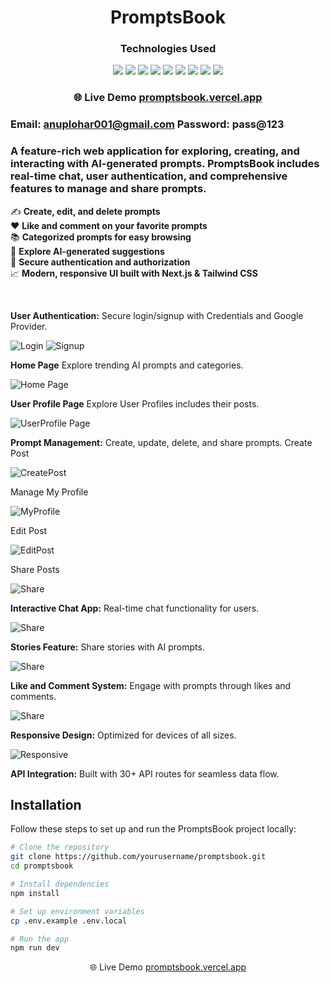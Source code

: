 <div align="center">

# PromptsBook

### Technologies Used

<img src="https://img.shields.io/badge/Next.js-000000?style=for-the-badge&logo=next.js&logoColor=white" />
<img src="https://img.shields.io/badge/React-61DAFB?style=for-the-badge&logo=react&logoColor=black" />
<img src="https://img.shields.io/badge/TailwindCSS-38B2AC?style=for-the-badge&logo=tailwind-css&logoColor=white" />
<img src="https://img.shields.io/badge/Node.js-339933?style=for-the-badge&logo=node.js&logoColor=white" />
<img src="https://img.shields.io/badge/Express.js-000000?style=for-the-badge&logo=express&logoColor=white" />
<img src="https://img.shields.io/badge/MongoDB-47A248?style=for-the-badge&logo=mongodb&logoColor=white" />
<img src="https://img.shields.io/badge/NextAuth.js-0F172A?style=for-the-badge&logo=nextdotjs&logoColor=white" />
<img src="https://img.shields.io/badge/Git-F05032?style=for-the-badge&logo=git&logoColor=white" />
<img src="https://img.shields.io/badge/GitHub-181717?style=for-the-badge&logo=github&logoColor=white" />

<br>


### 🌐 Live Demo <a href="https://prompts-book.vercel.app/ " target="_blank"> promptsbook.vercel.app </a>

</div>


### Email: anuplohar001@gmail.com   Password: pass@123

### A feature-rich web application for exploring, creating, and interacting with AI-generated prompts. PromptsBook includes real-time chat, user authentication, and comprehensive features to manage and share prompts.

✍️ **Create, edit, and delete prompts** <br>
❤️ **Like and comment on your favorite prompts** <br>
📚 **Categorized prompts for easy browsing** <br>
🧠 **Explore AI-generated suggestions**  <br>
🔐 **Secure authentication and authorization** <br>
📈 **Modern, responsive UI built with Next.js & Tailwind CSS**

<br>

**User Authentication:** Secure login/signup with Credentials and Google Provider.

![Login](images/login.png) ![Signup](images/signup.png)

**Home Page** Explore trending AI prompts and categories.

![Home Page](images/home.png)

**User Profile Page** Explore User Profiles includes their posts.

![UserProfile Page](images/userProfile.png)

**Prompt Management:** Create, update, delete, and share prompts.
Create Post

![CreatePost](images/createPost.png)

Manage My Profile

![MyProfile](images/myProfile.png)

Edit Post

![EditPost](images/editPost.png)

Share Posts

![Share](images/share.png)

**Interactive Chat App:** Real-time chat functionality for users.

![Share](images/Chattapp.png)

**Stories Feature:** Share stories with AI prompts.

![Share](images/story.png)

**Like and Comment System:** Engage with prompts through likes and comments.

![Share](images/comment.png)

**Responsive Design:** Optimized for devices of all sizes.

![Responsive](images/responsive.png)

**API Integration:** Built with 30+ API routes for seamless data flow.



  ## Installation

  Follow these steps to set up and run the PromptsBook project locally:

```bash
# Clone the repository
git clone https://github.com/yourusername/promptsbook.git
cd promptsbook

# Install dependencies
npm install

# Set up environment variables
cp .env.example .env.local

# Run the app
npm run dev
```
<div align="center">
🌐 Live Demo <a href="https://prompts-book.vercel.app/
" target="_blank">
  promptsbook.vercel.app
</a>

</div>
